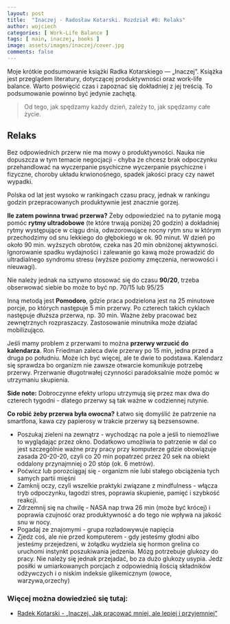 ```yaml
---
layout: post
title:  "Inaczej - Radosław Kotarski. Rozdział #8: Relaks"
author: wojciech
categories: [ Work-Life Balance ]
tags: [ main, inaczej, books ]
image: assets/images/inaczej/cover.jpg
comments: false
---
```

Moje krótkie podsumowanie książki Radka Kotarskiego — „Inaczej”. Książka jest przeglądem literatury, dotyczącej
produktywności oraz work-life balance. Warto poświęcić czas i zapoznać się dokładniej z jej treścią.
To podsumowanie powinno być jedynie zachętą.

> Od tego, jak spędzamy każdy dzień, zależy to, jak spędzamy całe życie.

## Relaks

Bez odpowiednich przerw nie ma mowy o produktywności. Nauka nie dopuszcza w tym temacie negocjacji - chyba że chcesz
brak odpoczynku przehandlować na wyczerpanie psychiczne wyczerpanie psychiczne i fizyczne, choroby układu krwionośnego,
spadek jakości pracy czy nawet wypadki.

Polska od lat jest wysoko w rankingach czasu pracy, jednak w rankingu godzin przepracowanych produktywnie jest znacznie
gorzej.

**Ile zatem powinna trwać przerwa?** Żeby odpowiedzieć na to pytanie mogą pomóc **rytmy ultradobowe** (te które trwają
poniżej 20 godzin) a dokładniej rytmy występujące w ciągu dnia, odwzorowujące nocny rytm snu w którym przechodzimy od
snu lekkiego do głębokiego w ok. 90 minut. W dzień po około 90 min. wyższych obrotów, czeka nas 20 min obniżonej
aktywności. Ignorowanie spadku wydajności i zalewanie go kawą może prowadzić do ultradialnego syndromu stresu (wyższe
poziomy zmęczenia, nerwowości i nieuwagi).

Nie należy jednak na sztywno stosować się do czasu **90/20**, trzeba obserwować siebie bo może to być np. 70/15 lub
95/25

Inną metodą jest **Pomodoro**, gdzie praca podzielona jest na 25 minutowe porcje, po których następuje 5 min przerwy. Po
czterech takich cyklach następuje dłuższa przerwa, np. 30 min. Ważne żeby pracować bez zewnętrznych rozpraszaczy.
Zastosowanie minutnika może działać mobilizująco.

Jeśli mamy problem z przerwami to można **przerwy wrzucić do kalendarza**. Ron Friedman zaleca dwie przerwy po 15 min,
jedna przed a druga po południu. Może ich być więcej, ale te dwie to podstawa. Kalendarz się sprawdza
bo organizm nie zawsze otwarcie komunikuje potrzebę przerwy. Przerwanie długotrwałej czynności paradoksalnie może pomóc
w utrzymaniu skupienia.

**Side note:** Dobroczynne efekty urlopu utrzymują się przez max dwa do czterech tygodni - dlatego przerwy są tak ważne
w codziennej rutynie.

**Co robić żeby przerwa była owocna?** Łatwo się domyślić że patrzenie na smartfona, kawa czy papierosy w trakcie
przerwy są bezsensowne.

* Poszukaj zieleni na zewnątrz - wychodząc na pole a jeśli to niemożliwe to wyglądając przez okno. Dodatkowo umożliwia
  to patrzenie w dal co jest szczególnie ważne przy pracy przy komputerze gdzie obowiązuje zasada 20-20-20, czyli co 20
  min popatrzeć przez 20 sek na obiekt oddalony przynajmniej o 20 stóp (ok. 6 metrów).
* Poćwicz lub porozciągaj się - organizm nie lubi stałego obciążenia tych samych partii mięśni
* Zamknij oczy, czyli wszelkie praktyki związane z mindfulness - włącza tryb odpoczynku, łagodzi stres, poprawia
  skupienie, pamięć i szybkość reakcji.
* Zdrzemnij się na chwilę - NASA nap trwa 26 min (może być krócej) i poprawia czujność oraz produktywność a do tego nie
  wpływa na jakość snu w nocy.
* Pogadaj ze znajomymi - grupa rozładowywuje napięcia
* Zjedz coś, ale nie przed komputerem - gdy jesteśmy głodni albo jesteśmy przejedzeni, w żołądku wydziela się hormon
  grelina co uruchomi instynkt poszukiwania jedzenia. Mózg potrzebuje glukozy do pracy. Nie należy się jednak przejadać,
  bo za dużo glukozy usypia. Jedz posiłki w umiarkowanych porcjach z odpowiednią ilością składników odżywczych i o
  niskim indeksie glikemicznym (owoce, warzywa,orzechy)

### Więcej można dowiedzieć się tutaj:

- [Radek Kotarski - „Inaczej. Jak pracować mniej, ale lepiej i przyjemniej”](https://altenberg.pl/inaczej-radek-kotarski/)






